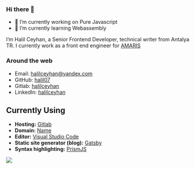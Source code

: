 ### Hi there 👋
- 🔭 I’m currently working on Pure Javascript
- 🌱 I’m currently learning Webassembly

I’m Halil Ceyhan, a Senior Frontend Developer, technical writer from Antalya TR. I currently work as a front end engineer for [AMARIS](https://www.amaris.com/)

### Around the web

- Email: [halilceyhan@yandex.com](mailto:halilceyhan@yandex.com)
- GitHub: [halil07](https://github.com/halil07)
- Gitlab: [halilceyhan](https://gitlab.com/halilceyhan)
- LinkedIn: [halilceyhan](https://www.linkedin.com/in/halil-ceyhan-735430128/)


## Currently Using

- **Hosting:** [Gitlab](https://gitlab.com/halilceyhan)
- **Domain:** [Name](https://halilceyhan.com)
- **Editor:** [Visual Studio Code](https://code.visualstudio.com/)
- **Static site generator (blog):** [Gatsby](https://gatsbyjs.org)
- **Syntax highlighting:** [PrismJS](http://prismjs.com/)


<img src="https://github-readme-stats.vercel.app/api?username=halil07&show_icons=true&theme=radical" />
